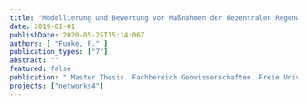 ```yaml
---
title: "Modellierung und Bewertung von Maßnahmen der dezentralen Regenwasserbewirtschaftung anhand aktueller Planungsvarianten in Berlin-Pankow"
date: 2019-01-01
publishDate: 2020-05-25T15:14:06Z
authors: [ "Funke, F." ]
publication_types: ["7"]
abstract: ""
featured: false
publication: " Master Thesis. Fachbereich Geowissenschaften. Freie Universität Berlin"
projects: ["networks4"]
---
```


